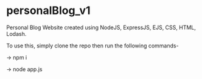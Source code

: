 ﻿# personalBlog_v1
Personal Blog Website created using NodeJS, ExpressJS, EJS, CSS, HTML, Lodash.

To use this, simply clone the repo then run the following commands-

-> npm i

-> node app.js
